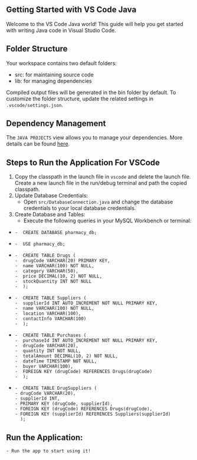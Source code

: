 ## Getting Started with VS Code Java

Welcome to the VS Code Java world! This guide will help you get started with writing Java code in Visual Studio Code.

## Folder Structure

Your workspace contains two default folders:

- src: for maintaining source code
- lib: for managing dependencies

Compiled output files will be generated in the bin folder by default. To customize the folder structure, update the related settings in `.vscode/settings.json`.

## Dependency Management

The `JAVA PROJECTS` view allows you to manage your dependencies. More details can be found [here](https://github.com/microsoft/vscode-java-dependency#manage-dependencies).


## Steps to Run the Application For VSCode 
1. Copy the classpath in the launch file in `vscode` and delete the launch file. Create a new launch file in the
    run/debug terminal and path the copied classpath.
2. Update Database Credentials:
    - Open `src/DatabaseConnection.java` and change the database credentials to your local database credentials.
3. Create Database and Tables:
    - Execute the following queries in your MySQL Workbench or terminal:
-
      -  CREATE DATABASE pharmacy_db;
-
      -  USE pharmacy_db;
-
      -  CREATE TABLE Drugs (
      -  drugCode VARCHAR(20) PRIMARY KEY,
      -  name VARCHAR(100) NOT NULL,
      -  category VARCHAR(50),
      -  price DECIMAL(10, 2) NOT NULL,
      -  stockQuantity INT NOT NULL
      -  );
-
      -  CREATE TABLE Suppliers (
      -  supplierId INT AUTO_INCREMENT NOT NULL PRIMARY KEY,
      -  name VARCHAR(100) NOT NULL,
      -  location VARCHAR(100),
      -  contactInfo VARCHAR(100)
      -  );
-
      -  CREATE TABLE Purchases (
      -  purchaseId INT AUTO_INCREMENT NOT NULL PRIMARY KEY,
      -  drugCode VARCHAR(20),
      -  quantity INT NOT NULL,
      -  totalAmount DECIMAL(10, 2) NOT NULL,
      -  dateTime TIMESTAMP NOT NULL,
      -  buyer VARCHAR(100),
      -  FOREIGN KEY (drugCode) REFERENCES Drugs(drugCode)
      -  );
-
      -  CREATE TABLE DrugSuppliers (
      - drugCode VARCHAR(20),
      - supplierId INT,
      - PRIMARY KEY (drugCode, supplierId),
      - FOREIGN KEY (drugCode) REFERENCES Drugs(drugCode),
      - FOREIGN KEY (supplierId) REFERENCES Suppliers(supplierId)
        );

##  Run the Application:
    - Run the app to start using it!
